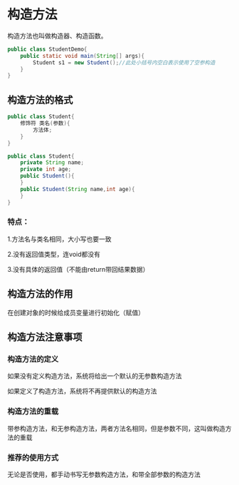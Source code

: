# 构造方法

构造方法也叫做构造器、构造函数。

```Java
public class StudentDemo{
	public static void main(String[] args){
		Student s1 = new Student();//此处小括号内空白表示使用了空参构造
	}
}
```



## 构造方法的格式

```Java
public class Student{
	修饰符 类名(参数){
		方法体;
	}
}
```

```Java
public class Student{
	private String name;
	private int age;
	public Student(){
	}
	public Student(String name,int age){
	}
}
```



### 特点：

1.方法名与类名相同，大小写也要一致

2.没有返回值类型，连void都没有

3.没有具体的返回值（不能由return带回结果数据）

## 构造方法的作用

在创建对象的时候给成员变量进行初始化（赋值）

## 构造方法注意事项

### 构造方法的定义

如果没有定义构造方法，系统将给出一个默认的无参数构造方法

如果定义了构造方法，系统将不再提供默认的构造方法

### 构造方法的重载

带参构造方法，和无参构造方法，两者方法名相同，但是参数不同，这叫做构造方法的重载

### 推荐的使用方式

无论是否使用，都手动书写无参数构造方法，和带全部参数的构造方法